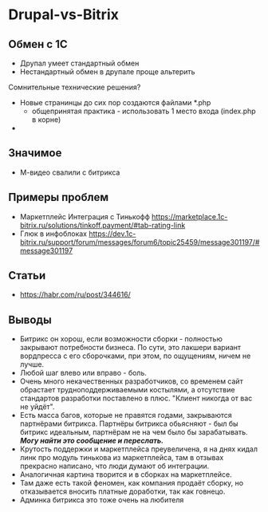 # Drupal-vs-Bitrix

## Обмен с 1С
* Друпал умеет стандартный обмен
* Нестандартный обмен в друпале проще альтерить

Сомнительные технические решения?
* Новые странинцы до сих пор создаются файлами *.php
  - общепринятая практика - использовать 1 место входа (index.php в корне)
* 
## Значимое
* М-видео свалили с битрикса

## Примеры проблем
* Маркетплейс Интеграция с Тинькофф https://marketplace.1c-bitrix.ru/solutions/tinkoff.payment/#tab-rating-link
* Глюк в инфоблоках https://dev.1c-bitrix.ru/support/forum/messages/forum6/topic25459/message301197/#message301197

## Статьи
* https://habr.com/ru/post/344616/

## Выводы
* Битрикс он хорош, если возможности сборки - полностью закрывают потребности бизнеса. По сути, это лакшери вариант вордпресса с его сборочками, при этом, по ощущениям, ничем не лучше.
* Любой шаг влево или вправо - боль.
* Очень много некачественных разработчиков, со временем сайт обрастает трудноподдерживаемыми костылями, а отсутствие стандартов разработки поставлено в плюс. "Клиент никогда от вас не уйдёт".
* Есть масса багов, которые не правятся годами, закрываются партнёрами битрикса. Партнёры битрикса обьясняют - был бы битрикс идеальным, партнёрам не на чем было бы зарабатывать. ***Могу найти это сообщение и переслать.***
* Крутость поддержки и маркетплейса преувеличена, я на днях кидал линк про модуль тинькова из маркетплейса, там в отзывах прекрасно написано, что люди думают об интеграции.
* Аналогичная картина творится и в сборках на маркетплейсе.
* Там даже есть такой феномен, как компания продаёт сборку, но отказывается вносить платные доработки, так как говнецо.
* Админка битрикса это тоже очень на любителя

